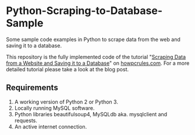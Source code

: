 # Python-Scraping-to-Database-Sample
Some sample code examples in Python to scrape data from the web and saving it to a database.

This repository is the fully implemented code of the tutorial "[Scraping Data from a Website and Saving it to a Database](https://howpcrules.com/scraping-data-from-a-website-and-saving-it-to-a-database/)" on [howpcrules.com](https://howpcrules.com/). For a more detailed tutorial please take a look at the blog post.

## Requirements
1. A working version of Python 2 or Python 3.
2. Locally running MySQL software.
3. Python libraries beautifulsoup4, MySQLdb aka. mysqlclient and requests.
4. An active internet connection.